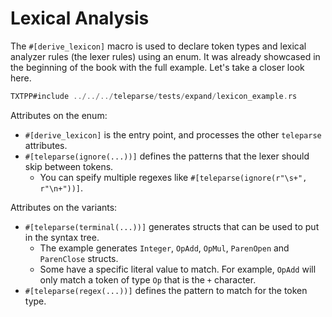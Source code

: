 # Lexical Analysis
The `#[derive_lexicon]` macro is used to declare token types and lexical analyzer rules (the lexer rules)
using an enum. It was already showcased in the beginning of the book with the full example. Let's take a closer look
here.

```rust
TXTPP#include ../../../teleparse/tests/expand/lexicon_example.rs
```
Attributes on the enum:
- `#[derive_lexicon]` is the entry point, and processes the other `teleparse` attributes.
- `#[teleparse(ignore(...))]` defines the patterns that the lexer should skip between tokens.
  - You can speify multiple regexes like `#[teleparse(ignore(r"\s+", r"\n+"))]`.

Attributes on the variants:
- `#[teleparse(terminal(...))]` generates structs that can be used to put in the syntax tree.
  - The example generates `Integer`, `OpAdd`, `OpMul`, `ParenOpen` and `ParenClose` structs.
  - Some have a specific literal value to match. For example, `OpAdd` will only match a token of type `Op` that is the `+` character.
- `#[teleparse(regex(...))]` defines the pattern to match for the token type.


